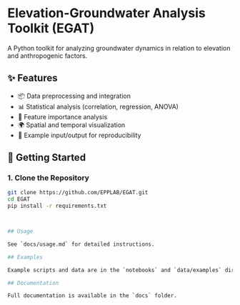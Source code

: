 # Elevation-Groundwater Analysis Toolkit (EGAT)

A Python toolkit for analyzing groundwater dynamics in relation to elevation and anthropogenic factors.


## ✨ Features

- 📦 Data preprocessing and integration
- 📊 Statistical analysis (correlation, regression, ANOVA)
- 🧠 Feature importance analysis
- 🌍 Spatial and temporal visualization
- 🧪 Example input/output for reproducibility


## 🚀 Getting Started

### 1. Clone the Repository

```bash
git clone https://github.com/EPPLAB/EGAT.git
cd EGAT
pip install -r requirements.txt



## Usage

See `docs/usage.md` for detailed instructions.

## Examples

Example scripts and data are in the `notebooks` and `data/examples` directories.

## Documentation

Full documentation is available in the `docs` folder.
